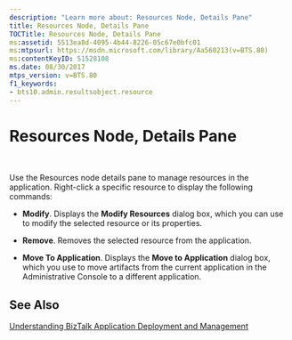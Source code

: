 ```yaml
---
description: "Learn more about: Resources Node, Details Pane"
title: Resources Node, Details Pane
TOCTitle: Resources Node, Details Pane
ms:assetid: 5513ea8d-4095-4b44-8226-05c67e0bfc01
ms:mtpsurl: https://msdn.microsoft.com/library/Aa560213(v=BTS.80)
ms:contentKeyID: 51528108
ms.date: 08/30/2017
mtps_version: v=BTS.80
f1_keywords:
- bts10.admin.resultsobject.resource
---
```


# Resources Node, Details Pane

 

Use the Resources node details pane to manage resources in the application. Right-click a specific resource to display the following commands:

  - **Modify**. Displays the **Modify Resources** dialog box, which you can use to modify the selected resource or its properties.

  - **Remove**. Removes the selected resource from the application.

  - **Move To Application**. Displays the **Move to Application** dialog box, which you use to move artifacts from the current application in the Administrative Console to a different application.

## See Also

[Understanding BizTalk Application Deployment and Management](https://msdn.microsoft.com/library/aa560022\(v=bts.80\))

